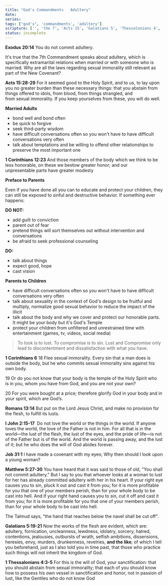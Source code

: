 ```yaml
---
title: "God's Commandments   Adultery"
date: 
series: 
tags: ["god's", 'commandments', 'adultery']
scripture: ['', 'the 7', 'Acts 15', 'Galatians 5', 'Thessalonians 4', 'Exodus 20', 'Corinthians 6', 'Acts 15:28-29', 'Matthew 5:27-30', 'Romans 13', 'Matthew 5', '1', 'Corinthians 12', 'Galatians 5:19-21', 'Thessalonians 4:3-5', 'Job 31']
status: incomplete
---
```


**Exodus 20:14**
You do not commit adultery.

It's true that the 7th Commandment speaks about adultery, which is specifically extramarital relations when married or with someone who is married. Why are all the laws regarding sexual immorality still relevant as part of the New Covenant?

**Acts 15:28-29**
For it seemed good to the Holy Spirit, and to us, to lay upon you no greater burden than these necessary things: that you abstain from things offered to idols, from blood, from things strangled, and from sexual immorality. If you keep yourselves from these, you will do well.

**Married Adults**
- bond well and bond often
- be quick to forgive
- seek third-party wisdom
- have difficult conversations often so you won't have to have difficult conversations very often
- talk about temptations and be willing to offend other relationships to preserve the most important one

**1 Corinthians 12:23**
And those members of the body which we think to be less honorable, on these we bestow greater honor; and our unpresentable parts have greater modesty

**Preface to Parents**

Even if you have done all you can to educate and protect your children, they can still be exposed to sinful and destructive behavior. If something ever happens:

**DO NOT:**

- add guilt to conviction
- parent out of fear
- pretend things will sort themselves out without intervention and conversations
- be afraid to seek professional counseling

**DO:**

- talk about things
- expect good, hope
- cast vision

**Parents to Children**

- have difficult conversations often so you won't have to have difficult conversations very often
- talk about sexuality in the context of God's design to be fruitful and multiply, normalize good sexual behavior to reduce the impact of the illicit
- talk about the body and why we cover and protect our honorable parts. It might be your body but it's God's Temple
- protect your children from unfiltered and unrestrained time with entertainment (games, tv, videos, social media)

> To look is to lust. To compromise is to sin. Lust and Compromise only lead to discontentment and dissatisfaction with what you have.

**1 Corinthians 6**
18 Flee sexual immorality. Every sin that a man does is outside the body, but he who commits sexual immorality sins against his own body. 

19 Or do you not know that your body is the temple of the Holy Spirit who is in you, whom you have from God, and you are not your own? 

20 For you were bought at a price; therefore glorify God in your body and in your spirit, which are God’s.

**Romans 13:14**
But put on the Lord Jesus Christ, and make no provision for the flesh, to fulfill its lusts.

**I John‬ ‭2:15-17‬ ‭**
Do not love the world or the things in the world. If anyone loves the world, the love of the Father is not in him. For all that is in the world—the lust of the flesh, the lust of the eyes, and the pride of life—is not of the Father but is of the world. And the world is passing away, and the lust of it; but he who does the will of God abides forever.

**Job 31:1**
I have made a covenant with my eyes; Why then should I look upon a young woman?

**Matthew 5:27-30**
You have heard that it was said to those of old, "You shall not commit adultery." But I say to you that whoever looks at a woman to lust for her has already committed adultery with her in his heart. If your right eye causes you to sin, pluck it out and cast it from you; for it is more profitable for you that one of your members perish, than for your whole body to be cast into hell. And if your right hand causes you to sin, cut it off and cast it from you; for it is more profitable for you that one of your members perish, than for your whole body to be cast into hell.

The Talmud says, "the hand that reaches below the navel shall be cut off".

**Galatians 5:19-21**
Now the works of the flesh are evident, which are: adultery, fornication, uncleanness, lewdness, idolatry, sorcery, hatred, contentions, jealousies, outbursts of wrath, selfish ambitions, dissensions, heresies, envy, murders, drunkenness, revelries, **and the like**; of which I tell you beforehand, just as I also told you in time past, that those who practice such things will not inherit the kingdom of God.

**1 Thessalonians 4:3-5**
For this is the will of God, your sanctification: that you should abstain from sexual immorality; that each of you should know how to possess his own vessel in sanctification and honor, not in passion of lust, like the Gentiles who do not know God